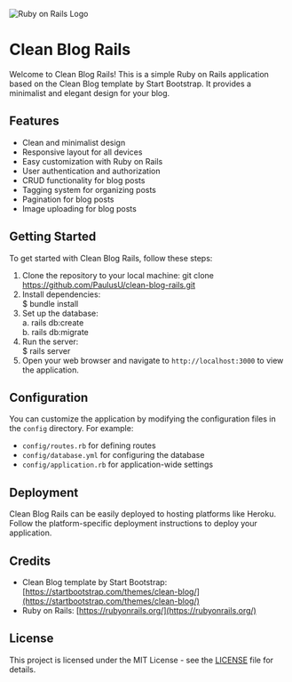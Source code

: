 ![Ruby on Rails Logo](https://upload.wikimedia.org/wikipedia/commons/thumb/6/62/Ruby_On_Rails_Logo.svg/1200px-Ruby_On_Rails_Logo.svg.png)

# Clean Blog Rails

Welcome to Clean Blog Rails! This is a simple Ruby on Rails application based on the Clean Blog template by Start Bootstrap. It provides a minimalist and elegant design for your blog.

## Features

- Clean and minimalist design
- Responsive layout for all devices
- Easy customization with Ruby on Rails
- User authentication and authorization
- CRUD functionality for blog posts
- Tagging system for organizing posts
- Pagination for blog posts
- Image uploading for blog posts

## Getting Started

To get started with Clean Blog Rails, follow these steps:

1. Clone the repository to your local machine:
git clone https://github.com/PaulusU/clean-blog-rails.git
2. Install dependencies: <br>
$ bundle install
3. Set up the database:<br>
a. rails db:create <br>
b. rails db:migrate
4. Run the server: <br>
$ rails server
5. Open your web browser and navigate to `http://localhost:3000` to view the application.

## Configuration

You can customize the application by modifying the configuration files in the `config` directory. For example:

- `config/routes.rb` for defining routes
- `config/database.yml` for configuring the database
- `config/application.rb` for application-wide settings

## Deployment

Clean Blog Rails can be easily deployed to hosting platforms like Heroku. Follow the platform-specific deployment instructions to deploy your application.

## Credits

- Clean Blog template by Start Bootstrap: [https://startbootstrap.com/themes/clean-blog/](https://startbootstrap.com/themes/clean-blog/)
- Ruby on Rails: [https://rubyonrails.org/](https://rubyonrails.org/)

## License

This project is licensed under the MIT License - see the [LICENSE](LICENSE) file for details.
